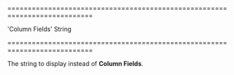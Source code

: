 ===========================================================================
<!--default-->'Column Fields'<!--/default-->
<!--type-->String<!--/type-->
===========================================================================

<!--shortDescription-->
The string to display instead of **Column Fields**.
<!--/shortDescription-->

<!--fullDescription-->

<!--/fullDescription-->